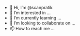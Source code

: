 - 👋 Hi, I’m @scanpratik
- 👀 I’m interested in ...
- 🌱 I’m currently learning ...
- 💞️ I’m looking to collaborate on ...
- 📫 How to reach me ...

<!---
scanpratik/scanpratik is a ✨ special ✨ repository because its `README.md` (this file) appears on your GitHub profile.
You can click the Preview link to take a look at your changes.
--->
